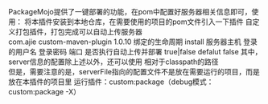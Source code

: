 PackageMojo提供了一键部署的功能，在pom中配置好服务器相关信息即可，使用：
将本插件安装到本地仓库，在需要使用的项目的pom文件引入一下插件
自定义打包插件，打包完成可以自动上传服务器<br>
<build>
	<plugins>
		<plugin>
			<groupId>com.ajie</groupId>
			<artifactId>custom-maven-plugin</artifactId>
			<version>1.0.10</version>
			<executions>
				<execution>
					<goals>
						绑定的生命周期
						<goal>install</goal>
					</goals>
				</execution>
			</executions>
			<configuration>
				<server>
					<host>服务器主机</host>
					<username>登录的用户名</username>
					<password>登录密码</password>
					<port>端口</port>
					<isupload>是否执行自动上传并部署 true|false defalut false</isupload>
				</server>
			</configuration>
		</plugin>
	</plugins>
</build>
其中，server信息的配置除上述以外，还可以使用
<configuration>
	<serverFile>相对于classpath的路径</serverFile>	
</configuration>
但是，需要注意的是，serverFile指向的配置文件不是放在需要运行的项目，而是放在本插件的项目里
运行插件：custom:package（debug模式：custom:package -X）
